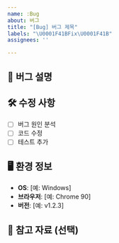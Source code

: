 ```yaml
---
name: :Bug
about: 버그
title: "[Bug] 버그 제목"
labels: "\U0001F41BFix\U0001F41B"
assignees: ''

---
```


## 🐞 버그 설명
<!-- 수정할 버그에 대해 상세히 설명해주세요. -->

## 🛠️ 수정 사항
<!-- 수정해야 할 세부 사항을 체크리스트로 작성해주세요. -->

- [ ] 버그 원인 분석
- [ ] 코드 수정
- [ ] 테스트 추가

## 🖥️ 환경 정보
<!-- 버그가 발생한 환경을 알려주세요. -->

- **OS**: [예: Windows]
- **브라우저**: [예: Chrome 90]
- **버전**: [예: v1.2.3]

## 📸 참고 자료 (선택)
<!-- 관련 이미지나 스크린샷이 있다면 첨부해주세요. -->
